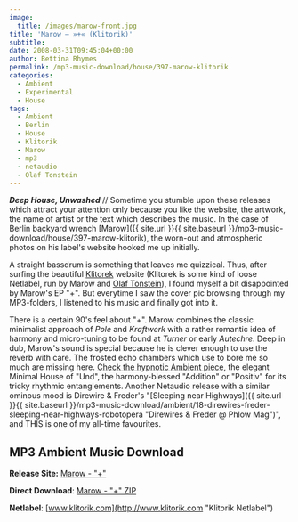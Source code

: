 ```yaml
---
image:
  title: /images/marow-front.jpg
title: 'Marow – »+« (Klitorik)'
subtitle: 
date: 2008-03-31T09:45:04+00:00
author: Bettina Rhymes
permalink: /mp3-music-download/house/397-marow-klitorik
categories:
  - Ambient
  - Experimental
  - House
tags:
  - Ambient
  - Berlin
  - House
  - Klitorik
  - Marow
  - mp3
  - netaudio
  - Olaf Tonstein
---
```

***Deep House, Unwashed*** // Sometime you stumble upon these releases which attract your attention only because you like the website, the artwork, the name of artist or the text which describes the music. In the case of Berlin backyard wrench [Marow]({{ site.url }}{{ site.baseurl }}/mp3-music-download/house/397-marow-klitorik), the worn-out and atmospheric photos on his label's website hooked me up initially.<!--more-->

<!--adsense-->

A straight bassdrum is something that leaves me quizzical. Thus, after surfing the beautiful [Klitorek](http://www.klitorik.com "Klitorik Netlabel") website (Klitorek is some kind of loose Netlabel, run by Marow and [Olaf Tonstein](http://www.discogs.com/artist/Olaf+Tonstein "Olaf Tonstein @ Discogs")), I found myself a bit disappointed by Marow's EP "+". But everytime I saw the cover pic browsing through my MP3-folders, I listened to his music and finally got into it.

There is a certain 90's feel about "+". Marow combines the classic minimalist approach of _Pole_ and _Kraftwerk_ with a rather romantic idea of harmony and micro-tuning to be found at _Turner_ or early _Autechre_. Deep in dub, Marow's sound is special because he is clever enough to use the reverb with care. The frosted echo chambers which use to bore me so much are missing here. [Check the hypnotic Ambient piece](http://www.youtube.com/watch?v=JvQiZivyeWE), the elegant Minimal House of "Und", the harmony-blessed "Addition" or "Positiv" for its tricky rhythmic entanglements. Another Netaudio release with a similar ominous mood is Direwire & Freder's "[Sleeping near Highways]({{ site.url }}{{ site.baseurl }}/mp3-music-download/ambient/18-direwires-freder-sleeping-near-highways-robotopera "Direwires & Freder @ Phlow Mag")", and THIS is one of my all-time favourites.



## MP3 Ambient Music Download

**Release Site:** [Marow - "+"](http://www.klitorik.com/plus.htm "Marow @ Klitorik")
  
**Direct Download**: [Marow - "+" ZIP](http://www.klitorik.com/musik/010.rar)
  
**Netlabel**: [www.klitorik.com](http://www.klitorik.com "Klitorik Netlabel")